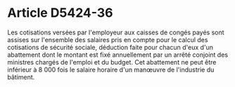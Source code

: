 # Article D5424-36

  
Les cotisations versées par l'employeur aux caisses de congés payés sont assises sur l'ensemble des salaires pris en compte pour le calcul des cotisations de sécurité sociale, déduction faite pour chacun d'eux d'un abattement dont le montant est fixé annuellement par un arrêté conjoint des ministres chargés de l'emploi et du budget. Cet abattement ne peut être inférieur à 8 000 fois le salaire horaire d'un manœuvre de l'industrie du bâtiment.